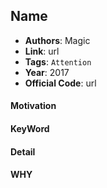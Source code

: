 ## Name
- **Authors**: Magic
- **Link**: url
- **Tags**: `Attention` 
- **Year**: 2017 
- **Official Code**: url

#### Motivation
####  KeyWord
#### Detail
#### WHY


